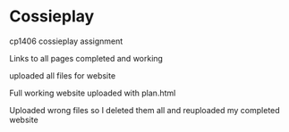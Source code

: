 # Cossieplay
cp1406 cossieplay assignment


Links to all pages completed and working

uploaded all files for website 

Full working website uploaded with plan.html

Uploaded wrong files so I deleted them all and reuploaded my completed website 
